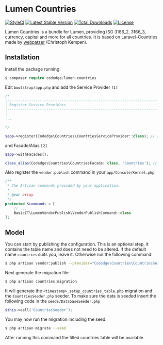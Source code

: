 # Lumen Countries

[![StyleCI](https://styleci.io/repos/68582372/shield)](https://styleci.io/repos/68582372)
[![Latest Stable Version](https://poser.pugx.org/codedge/lumen-countries/v/stable?format=flat-square)](https://packagist.org/packages/codedge/lumen-countries)
[![Total Downloads](https://poser.pugx.org/codedge/lumen-countries/downloads?format=flat-square)](https://packagist.org/packages/codedge/lumen-countries)
[![License](https://poser.pugx.org/codedge/lumen-countries/license?format=flat-square)](https://packagist.org/packages/codedge/lumen-countries)


Lumen Countries is a bundle for Lumen, providing ISO 3166_2, 3166_3, currency, capital and more for all countries. It is based on Laravel-Countries made by [webpatser](https://github.com/webpatser/laravel-countries) (Christoph Kempen).

## Installation

Install the package running:  
```php
$ composer require codedge/lumen-countries
```

Edit `bootstrap/app.php` and add the Service Provider `[1]` 

```php
/*
|--------------------------------------------------------------------------
| Register Service Providers
|--------------------------------------------------------------------------
|
...    

*/

$app->register(Codedge\Countries\CountriesServiceProvider::class); // [1]
``` 

and Facade/Alias `[2]`

```php
$app->withFacades();

class_alias(Codedge\Countries\CountriesFacade::class, 'Countries'); // [2]
```

Also register the `vendor:publish` command in your `app/Console/Kernel.php`

```php
/**
 * The Artisan commands provided by your application.
 *
 * @var array
 */
protected $commands = [
    // ...
    BasicIT\LumenVendorPublish\VendorPublishCommand::class
];
```


## Model

You can start by publishing the configuration. This is an optional step, it contains the table name and does not need to be altered. If the default name `countries` suits you, leave it. Otherwise run the following command

```bash
$ php artisan vendor:publish --provider="Codedge\Countries\CountriesServiceProvider"
```

Next generate the migration file:

```bash
$ php artisan countries:migration
```

It will generate the `<timestamp>_setup_countries_table.php` migration and the `CountriesSeeder.php` seeder. To make sure the data is seeded insert the following code in the `seeds/DatabaseSeeder.php`

```php
$this->call('CountriesSeeder'); 
```

You may now run the migration including the seed.
```bash
$ php artisan migrate --seed
```
    
After running this command the filled countries table will be available.